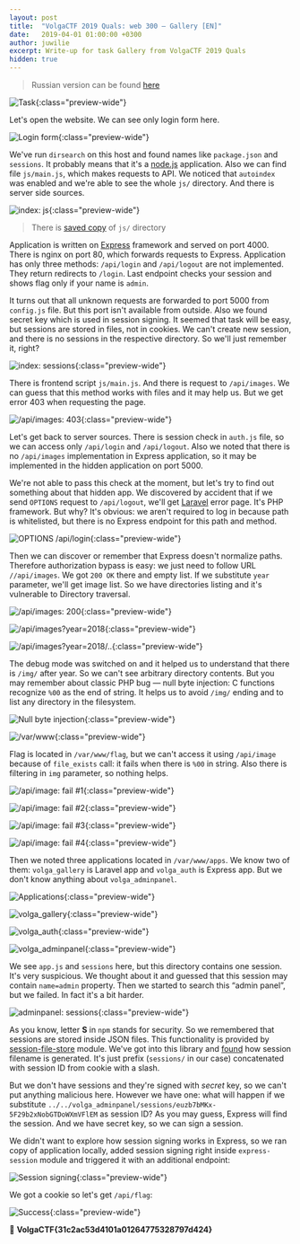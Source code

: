 ```yaml
---
layout: post
title:  "VolgaCTF 2019 Quals: web 300 — Gallery [EN]"
date:   2019-04-01 01:00:00 +0300
author: juwilie
excerpt: Write-up for task Gallery from VolgaCTF 2019 Quals
hidden: true
---
```


> Russian version can be found [here](/volgactf-gallery-ru/)

![Task](/assets/img/2019/04/volgactf-gallery/statement.png){:class="preview-wide"}

Let's open the website. We can see only login form here.

![Login form](/assets/img/2019/04/volgactf-gallery/login.png){:class="preview-wide"}

We've run `dirsearch` on this host and found names like `package.json` and `sessions`. It probably means that it's a [node.js](https://nodejs.org/en/) application. Also we can find file `js/main.js`, which makes requests to API. We noticed that `autoindex` was enabled and we're able to see the whole `js/` directory. And there is server side sources.

![index: js](/assets/img/2019/04/volgactf-gallery/js.png){:class="preview-wide"}

> There is [saved copy](/assets/files/2019/04/volgactf-gallery.zip) of `js/` directory

Application is written on [Express](https://expressjs.com/) framework and served on port 4000. There is nginx on port 80, which forwards requests to Express. Application has only three methods: `/api/login` and `/api/logout` are not implemented. They return redirects to `/login`. Last endpoint checks your session and shows flag only if your name is `admin`.

It turns out that all unknown requests are forwarded to port 5000 from `config.js` file. But this port isn't available from outside. Also we found secret key which is used in session signing. It seemed that task will be easy, but sessions are stored in files, not in cookies. We can't create new session, and there is no sessions in the respective directory. So we'll just remember it, right?

![index: sessions](/assets/img/2019/04/volgactf-gallery/sessions.png){:class="preview-wide"}

There is frontend script `js/main.js`. And there is request to `/api/images`. We can guess that this method works with files and it may help us. But we get error 403 when requesting the page.

![/api/images: 403](/assets/img/2019/04/volgactf-gallery/images_403.png){:class="preview-wide"}

Let's get back to server sources. There is session check in `auth.js` file, so we can access only `/api/login` and `/api/logout`. Also we noted that there is no `/api/images` implementation in Express application, so it may be implemented in the hidden application on port 5000.

We're not able to pass this check at the moment, but let's try to find out something about that hidden app. We discovered by accident that if we send `OPTIONS` request to `/api/logout`, we'll get [Laravel](https://laravel.com/) error page. It's PHP framework. But why? It's obvious: we aren't required to log in because path is whitelisted, but there is no Express endpoint for this path and method.

![OPTIONS /api/login](/assets/img/2019/04/volgactf-gallery/options.png){:class="preview-wide"}

Then we can discover or remember that Express doesn't normalize paths. Therefore authorization bypass is easy: we just need to follow URL `//api/images`. We got `200 OK` there and empty list. If we substitute `year` parameter, we'll get image list. So we have directories listing and it's vulnerable to Directory traversal.

![/api/images: 200](/assets/img/2019/04/volgactf-gallery/images_200.png){:class="preview-wide"}

![/api/images?year=2018](/assets/img/2019/04/volgactf-gallery/images_2018.png){:class="preview-wide"}

![/api/images?year=2018/..](/assets/img/2019/04/volgactf-gallery/images_dir_fail.png){:class="preview-wide"}

The debug mode was switched on and it helped us to understand that there is `/img/` after year. So we can't see arbitrary directory contents. But you may remember about classic PHP bug — null byte injection: C functions recognize `%00` as the end of string. It helps us to avoid `/img/` ending and to list any directory in the filesystem.

![Null byte injection](/assets/img/2019/04/volgactf-gallery/images_dir_null.png){:class="preview-wide"}

![/var/www](/assets/img/2019/04/volgactf-gallery/images_dir_www.png){:class="preview-wide"}

Flag is located in `/var/www/flag`, but we can't access it using `/api/image` because of `file_exists` call: it fails when there is `%00` in string. Also there is filtering in `img` parameter, so nothing helps.

![/api/image: fail #1](/assets/img/2019/04/volgactf-gallery/image_fail1.png){:class="preview-wide"}

![/api/image: fail #2](/assets/img/2019/04/volgactf-gallery/image_fail2.png){:class="preview-wide"}

![/api/image: fail #3](/assets/img/2019/04/volgactf-gallery/image_fail3.png){:class="preview-wide"}

![/api/image: fail #4](/assets/img/2019/04/volgactf-gallery/image_fail4.png){:class="preview-wide"}

Then we noted three applications located in `/var/www/apps`. We know two of them: `volga_gallery` is Laravel app and `volga_auth` is Express app. But we don't know anything about `volga_adminpanel`.

![Applications](/assets/img/2019/04/volgactf-gallery/images_dir_apps.png){:class="preview-wide"}

![volga\_gallery](/assets/img/2019/04/volgactf-gallery/images_dir_gallery.png){:class="preview-wide"}

![volga\_auth](/assets/img/2019/04/volgactf-gallery/images_dir_apps.png){:class="preview-wide"}

![volga\_adminpanel](/assets/img/2019/04/volgactf-gallery/images_dir_adminpanel.png){:class="preview-wide"}

We see `app.js` and `sessions` here, but this directory contains one session. It's very suspicious. We thought about it and guessed that this session may contain `name=admin` property. Then we started to search this “admin panel”, but we failed. In fact it's a bit harder.

![adminpanel: sessions](/assets/img/2019/04/volgactf-gallery/adminpanel_sessions.png){:class="preview-wide"}

As you know, letter **S** in `npm` stands for security. So we remembered that sessions are stored inside JSON files. This functionality is provided by [session-file-store](https://www.npmjs.com/package/session-file-store) module. We've got into this library and [found](https://github.com/valery-barysok/session-file-store/blob/master/lib/session-file-helpers.js#L21) how session filename is generated. It's just prefix (`sessions/` in our case) concatenated with session ID from cookie with a slash.

But we don't have sessions and they're signed with *secret* key, so we can't put anything malicious here. However we have one: what will happen if we substitute `../../volga_adminpanel/sessions/euzb7bMKx-5F29b2xNobGTDoWXmVFlEM` as session ID? As you may guess, Express will find the session. And we have secret key, so we can sign a session.

We didn't want to explore how session signing works in Express, so we ran copy of application locally, added session signing right inside `express-session` module and triggered it with an additional endpoint:

![Session signing](/assets/img/2019/04/volgactf-gallery/fakesession.png){:class="preview-wide"}

We got a cookie so let's get `/api/flag`:

![Success](/assets/img/2019/04/volgactf-gallery/final.png){:class="preview-wide"}

:triangular_flag_on_post: **VolgaCTF{31c2ac53d4101a01264775328797d424}**
